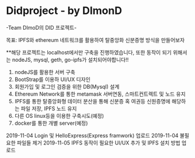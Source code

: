 ﻿# Didproject - by DImonD

-Team DImoD의 DID 프로젝트-

목표: IPFS와 ethereum 네트워크를 활용하여 탈중앙화 신분증명 방식을 만들어보자

**해당 프로젝트는 localhost에서만 구축을 진행하였습니다, 또한 동작이 되기 위해서는 nodeJS, mysql, geth, go-ipfs가 설치되어야합니다!!

1. nodeJS를 활용한 서버 구축
2. BootStrap를 이용하 UI/UX 디자인
3. 회원가입 및 로그인 검증을 위한 DB(Mysql) 설계
4. Ethereum Network를 통한 metamask 서버연동, 스마트컨트렉트 및 노드 유지  
5. IPFS를 통한 탈중앙화형 데이터 분산을 통해 신분증 혹 여권등 신원증명에 해당하는 파일 저장, IPFS 노드 유지
6. 다른 OS linux등을 이용한 구축시도(예정)
7. docker를 통한 개별 server(예정)

2019-11-04 Login 및 HelloExpress(Express framwork) 업로드
2019-11-04 불필요한 파일들 제거
2019-11-05 IPFS 동작이 필요한 UI/UX 추가 및 IPFS 설치 방법 업로드 
